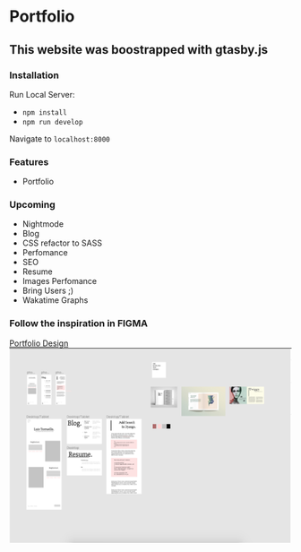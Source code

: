 # Portfolio 

## This website was boostrapped with gtasby.js

### Installation 

Run Local Server:

 * `npm install`
 * `npm run develop`

Navigate to `localhost:8000`

### Features
* Portfolio



### Upcoming
* Nightmode
* Blog
* CSS refactor to SASS
* Perfomance
* SEO
* Resume
* Images Perfomance
* Bring Users ;)
* Wakatime Graphs


### Follow the inspiration in FIGMA

[Portfolio Design](https://www.figma.com/file/UnqfhgnDNeTsMvSvTPiTcwkb/Portfolio?node-id=0%3A1)
![](Portfolio_Screenshot.png "Portfolio Design  Screen Shot")

